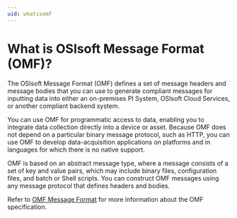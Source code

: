 ```yaml
---
uid: whatisomf
---
```


# What is OSIsoft Message Format (OMF)?

The OSIsoft Message Format (OMF) defines a set of message headers and message bodies that you can use to generate compliant messages for inputting data into either an on-premises PI System, OSIsoft Cloud Services, or another compliant backend system.

You can use OMF for programmatic access to data, enabling you to integrate data collection directly into a device or asset. Because OMF does not depend on a particular binary message protocol, such as HTTP, you can use OMF to develop data-acquisition applications on platforms and in languages for which there is no native support. 

OMF is based on an abstract message type, where a message consists of a set of key and value pairs, which may include binary files, configuration files, and batch or Shell scripts. You can construct OMF messages using any message protocol that defines headers and bodies.

Refer to [OMF Message Format](https://omf-docs.osisoft.com/) for more information about the OMF specification.